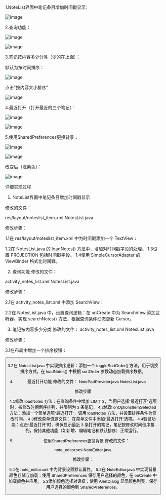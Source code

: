 1.NoteList界面中笔记条目增加时间戳显示:

![image](https://github.com/tanadsfa/qizhongshiyan/blob/main/image/02.png)

2.查询功能：

![image](https://github.com/tanadsfa/qizhongshiyan/blob/main/image/03.png)

![image](https://github.com/tanadsfa/qizhongshiyan/blob/main/image/04.png)

3.笔记按内容多少分类（少的在上面）：

默认为按时间排序：

![image](https://github.com/tanadsfa/qizhongshiyan/blob/main/image/05.png)

点击"按内容大小排序"

![image](https://github.com/tanadsfa/qizhongshiyan/blob/main/image/05.png)



4.最近打开（打开最近的三个笔记）：

![image](https://github.com/tanadsfa/qizhongshiyan/blob/main/image/06.png)

![image](https://github.com/tanadsfa/qizhongshiyan/blob/main/image/07.png)

5.使用SharedPreferences更换背景：

![image](https://github.com/tanadsfa/qizhongshiyan/blob/main/image/08.png)

![image](https://github.com/tanadsfa/qizhongshiyan/blob/main/image/09.png)

改变后（浅紫色）：

![image](https://github.com/tanadsfa/qizhongshiyan/blob/main/image/10.png)

详细实现过程
1. NoteList界面中笔记条目增加时间戳显示

修改的文件：

res/layout/noteslist_item.xml    NotesList.java

修改步骤：

1.1在 res/layout/noteslist_item.xml 中为时间戳添加一个 TextView：

<TextView
    android:id="@+id/note_timestamp"
    android:layout_width="wrap_content"
    android:layout_height="wrap_content"
    android:textColor="#666666"
    android:textSize="12sp"
    android:gravity="end" />

1.2在 NotesList.java 的 loadNotes() 方法中，增加对时间戳字段的处理。
1.3设置 PROJECTION 包括时间戳字段。
1.4使用 SimpleCursorAdapter 的 ViewBinder 格式化时间戳。


2. 查询功能
修改的文件：

activity_notes_list.xml      NotesList.java

修改步骤：

2.1在 activity_notes_list.xml 中添加 SearchView：

<SearchView
    android:id="@+id/search_view"
    android:layout_width="match_parent"
    android:layout_height="wrap_content"
    android:queryHint="搜索笔记" />

2.2在 NotesList.java 中，设置查询逻辑：在 onCreate 中为 SearchView 添加监听器，实现 searchNotes() 方法，根据查询条件动态更新 Cursor。

3. 笔记按内容多少分类
修改的文件：
activity_notes_list.xml     NotesList.java

修改步骤：

3.1在布局中增加一个排序按钮：

<Button
    android:id="@+id/button_sort_by_size"
    android:layout_width="wrap_content"
    android:layout_height="wrap_content"
    android:text="按内容大小排序" />

3.2在 NotesList.java 中实现排序逻辑：添加一个 toggleSortOrder() 方法，用于切换排序方式，在 loadNotes() 中根据 sortOrder 参数动态加载排序数据。

4. 最近打开功能
修改的文件：
NotePadProvider.java    NotesList.java

修改步骤

4.1修改 loadNotes 方法：在查询条件中增加 LIMIT 3，当用户选择“最近打开”选项时，按修改时间倒序排列，并限制为 3 条笔记。
4.2修改 onOptionsItemSelected 方法：添加一个菜单选项“最近打开”，调用 loadNotes 方法，并设置排序条件为修改时间。
4.3修改菜单资源文件：
	在菜单文件中添加“最近打开”选项。
4.4验证功能：点击“最近打开”时，确保显示最近 3 条打开的笔记，笔记按修改时间倒序排列，保持其他功能（如新增、编辑笔记和默认排序）正常运行。

5. 使用SharedPreferences更换背景
修改的文件：

note_editor.xml     NoteEditor.java

修改步骤：

5.1在 note_editor.xml 中为背景设置默认属性。
5.2在 NoteEditor.java 中实现背景颜色存储与加载：使用 SharedPreferences 保存用户选择的颜色，在 onCreate 中加载颜色并应用。
5.3添加颜色选择对话框：使用 AlertDialog 显示颜色列表，保存用户选择的颜色到 SharedPreferences。


